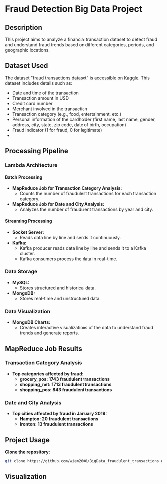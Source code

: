 # Fraud Detection Big Data Project

## Description
This project aims to analyze a financial transaction dataset to detect fraud and understand fraud trends based on different categories, periods, and geographic locations.

## Dataset Used
The dataset "fraud transactions dataset" is accessible on [Kaggle](https://www.kaggle.com/datasets/dermisfit/fraud-transactions-dataset/data). This dataset includes details such as:
- Date and time of the transaction
- Transaction amount in USD
- Credit card number
- Merchant involved in the transaction
- Transaction category (e.g., food, entertainment, etc.)
- Personal information of the cardholder (first name, last name, gender, address, city, state, zip code, date of birth, occupation)
- Fraud indicator (1 for fraud, 0 for legitimate)
- 
## Processing Pipeline
### Lambda Architecture
#### Batch Processing
- **MapReduce Job for Transaction Category Analysis:**
  - Counts the number of fraudulent transactions for each transaction category.
- **MapReduce Job for Date and City Analysis:**
  - Analyzes the number of fraudulent transactions by year and city.

#### Streaming Processing
- **Socket Server:**
  - Reads data line by line and sends it continuously.
- **Kafka:**
  - Kafka producer reads data line by line and sends it to a Kafka cluster.
  - Kafka consumers process the data in real-time.

### Data Storage
- **MySQL:**
  - Stores structured and historical data.
- **MongoDB:**
  - Stores real-time and unstructured data.

### Data Visualization
- **MongoDB Charts:**
  - Creates interactive visualizations of the data to understand fraud trends and generate reports.

## MapReduce Job Results
### Transaction Category Analysis
- **Top categories affected by fraud:**
  - **grocery_pos: 1743 fraudulent transactions**
  - **shopping_net: 1713 fraudulent transactions**
  - **shopping_pos: 843 fraudulent transactions**

### Date and City Analysis
- **Top cities affected by fraud in January 2019:**
  - **Hampton: 20 fraudulent transactions**
  - **Ironton: 13 fraudulent transactions**

## Project Usage
**Clone the repository:**
   ```bash
   git clone https://github.com/wiem2000/BigData_fraudulent_transactions.git
   ```
## Visualization
